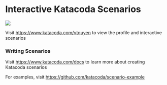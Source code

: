 # Interactive Katacoda Scenarios

[![](http://shields.katacoda.com/katacoda/vtquyen/count.svg)](https://www.katacoda.com/vtquyen "Get your profile on Katacoda.com")

Visit https://www.katacoda.com/vtquyen to view the profile and interactive scenarios

### Writing Scenarios
Visit https://www.katacoda.com/docs to learn more about creating Katacoda scenarios

For examples, visit https://github.com/katacoda/scenario-example
